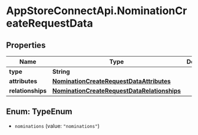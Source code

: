 # AppStoreConnectApi.NominationCreateRequestData

## Properties

Name | Type | Description | Notes
------------ | ------------- | ------------- | -------------
**type** | **String** |  | 
**attributes** | [**NominationCreateRequestDataAttributes**](NominationCreateRequestDataAttributes.md) |  | 
**relationships** | [**NominationCreateRequestDataRelationships**](NominationCreateRequestDataRelationships.md) |  | 



## Enum: TypeEnum


* `nominations` (value: `"nominations"`)




